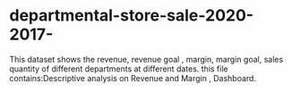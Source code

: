 # departmental-store-sale-2020-2017-
This dataset shows the revenue, revenue goal , margin, margin goal, sales quantity of different departments at different dates. this file contains:Descriptive analysis on Revenue and Margin ,   Dashboard.

